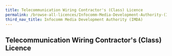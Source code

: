 ```yaml
---
title: Telecommunication Wiring Contractor's (Class) Licence
permalink: /browse-all-licences/Infocomm-Media-Development-Authority-(IMDA)/
third_nav_title: Infocomm Media Development Authority (IMDA)
---
```

## Telecommunication Wiring Contractor's (Class) Licence
